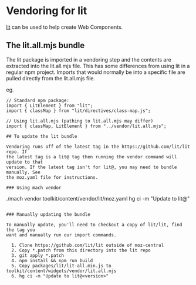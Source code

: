 # Vendoring for lit

[lit](https://lit.dev/) can be used to help create Web Components.

## The lit.all.mjs bundle

The lit package is imported in a vendoring step and the contents are extracted
into the lit.all.mjs file. This has some differences from using lit in a regular
npm project. Imports that would normally be into a specific file are pulled
directly from the lit.all.mjs file.

eg.

```
// Standard npm package:
import { LitElement } from "lit";
import { classMap } from "lit/directives/class-map.js";

// Using lit.all.mjs (pathing to lit.all.mjs may differ)
import { classMap, LitElement } from "../vendor/lit.all.mjs";

## To update the lit bundle

Vendoring runs off of the latest tag in the https://github.com/lit/lit repo. If
the latest tag is a lit@ tag then running the vendor command will update to that
version. If the latest tag isn't for lit@, you may need to bundle manually. See
the moz.yaml file for instructions.

### Using mach vendor

```
./mach vendor toolkit/content/vendor/lit/moz.yaml
hg ci -m "Update to lit@<version>"
```

### Manually updating the bundle

To manually update, you'll need to checkout a copy of lit/lit, find the tag you
want and manually run our import commands.

  1. Clone https://github.com/lit/lit outside of moz-central
  2. Copy *.patch from this directory into the lit repo
  3. git apply *.patch
  4. npm install && npm run build
  5. Copy packages/lit/lit-all.min.js to toolkit/content/widgets/vendor/lit.all.mjs
  6. hg ci -m "Update to lit@<version>"
